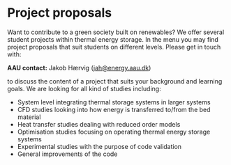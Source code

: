 # Project proposals

Want to contribute to a green society built on renewables? We offer several student projects within thermal energy storage. In the menu you may find project proposals that suit students on different levels. Please get in touch with:

**AAU contact:** Jakob Hærvig (<jah@energy.aau.dk>)

to discuss the content of a project that suits your background and learning goals. We are looking for all kind of studies including:

- System level integrating thermal storage systems in larger systems
- CFD studies looking into how energy is transferred to/from the bed material
- Heat transfer studies dealing with reduced order models
- Optimisation studies focusing on operating thermal energy storage systems
- Experimental studies with the purpose of code validation
- General improvements of the code